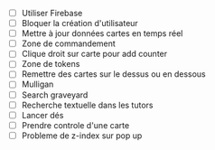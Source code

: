 - [ ] Utiliser Firebase
- [ ] Bloquer la création d'utilisateur
- [ ] Mettre à jour données cartes en temps réel
- [ ] Zone de commandement
- [ ] Clique droit sur carte pour add counter
- [ ] Zone de tokens
- [ ] Remettre des cartes sur le dessus ou en dessous
- [ ] Mulligan
- [ ] Search graveyard
- [ ] Recherche textuelle dans les tutors
- [ ] Lancer dés
- [ ] Prendre controle d'une carte
- [ ] Probleme de z-index sur pop up
